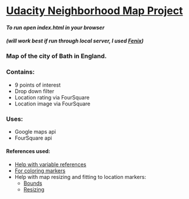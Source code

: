 # [Udacity Neighborhood Map Project](https://kaaikman.github.io/u_neighborhoodmap/)
#### _**To run open index.html in your browser**_
#### *(will work best if run through local server, I used [Fenix](http://fenixwebserver.com/))*

### Map of the city of Bath in England.
### Contains:
* 9 points of interest
* Drop down filter
* Location rating via FourSquare
* Location image via FourSquare

### Uses:
* Google maps api
* FourSquare api

#### References used:
* [Help with variable references](http://stackoverflow.com/questions/1664282/javascript-refer-to-a-variable-using-a-string-containing-its-name)
* [ For coloring markers](http://stackoverflow.com/questions/7095574/google-maps-api-3-custom-marker-color-for-default-dot-marker/18623391#18623391)
* Help with map resizing and fitting to location markers:
  * [Bounds](http://stackoverflow.com/questions/1556921/google-map-api-v3-set-bounds-and-center)
  * [Resizing](http://stackoverflow.com/questions/18444161/google-maps-responsive-resize)
